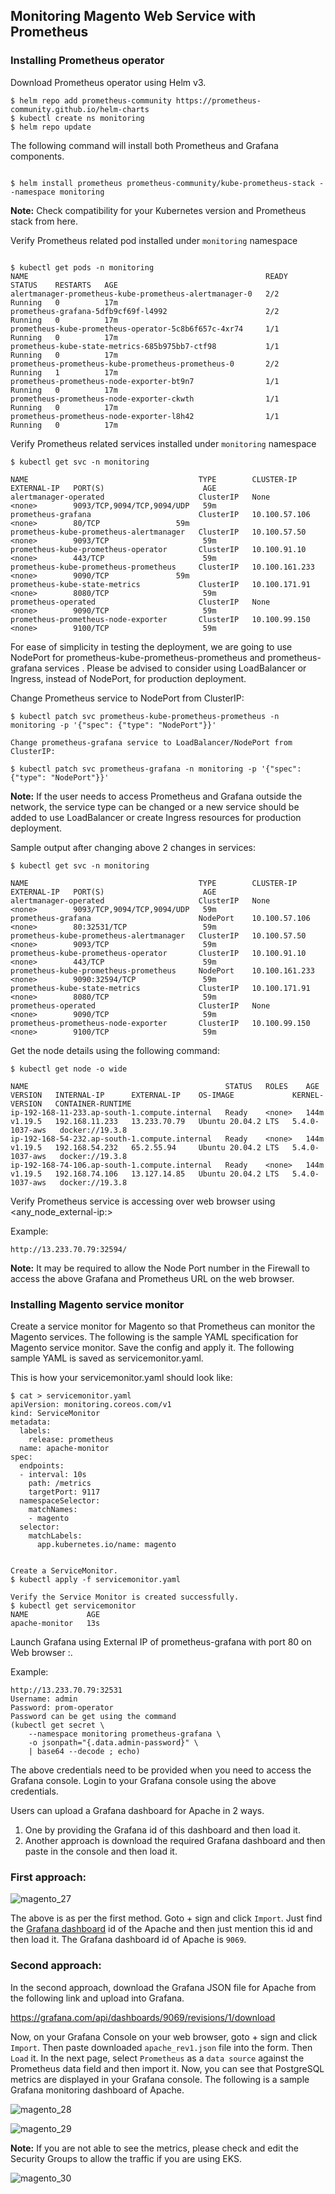 ## Monitoring Magento Web Service with Prometheus

### Installing Prometheus operator

Download Prometheus operator using Helm v3. 
```
$ helm repo add prometheus-community https://prometheus-community.github.io/helm-charts
$ kubectl create ns monitoring
$ helm repo update
```

The following command will install both Prometheus and Grafana components.

```

$ helm install prometheus prometheus-community/kube-prometheus-stack --namespace monitoring
```

**Note:** Check compatibility for your Kubernetes version and Prometheus stack from here.

Verify Prometheus related pod installed under `monitoring` namespace

```

$ kubectl get pods -n monitoring
NAME                                                     READY   STATUS    RESTARTS   AGE
alertmanager-prometheus-kube-prometheus-alertmanager-0   2/2     Running   0          17m
prometheus-grafana-5dfb9cf69f-l4992                      2/2     Running   0          17m
prometheus-kube-prometheus-operator-5c8b6f657c-4xr74     1/1     Running   0          17m
prometheus-kube-state-metrics-685b975bb7-ctf98           1/1     Running   0          17m
prometheus-prometheus-kube-prometheus-prometheus-0       2/2     Running   1          17m
prometheus-prometheus-node-exporter-bt9n7                1/1     Running   0          17m
prometheus-prometheus-node-exporter-ckwth                1/1     Running   0          17m
prometheus-prometheus-node-exporter-l8h42                1/1     Running   0          17m
```


Verify Prometheus related services installed under `monitoring` namespace

```
$ kubectl get svc -n monitoring

NAME                                      TYPE        CLUSTER-IP       EXTERNAL-IP   PORT(S)                      AGE
alertmanager-operated                     ClusterIP   None             <none>        9093/TCP,9094/TCP,9094/UDP   59m
prometheus-grafana                        ClusterIP   10.100.57.106    <none>        80/TCP                 59m
prometheus-kube-prometheus-alertmanager   ClusterIP   10.100.57.50     <none>        9093/TCP                     59m
prometheus-kube-prometheus-operator       ClusterIP   10.100.91.10     <none>        443/TCP                      59m
prometheus-kube-prometheus-prometheus     ClusterIP   10.100.161.233   <none>        9090/TCP               59m
prometheus-kube-state-metrics             ClusterIP   10.100.171.91    <none>        8080/TCP                     59m
prometheus-operated                       ClusterIP   None             <none>        9090/TCP                     59m
prometheus-prometheus-node-exporter       ClusterIP   10.100.99.150    <none>        9100/TCP                     59m
```






For ease of simplicity in testing the deployment, we are going to use NodePort for prometheus-kube-prometheus-prometheus and prometheus-grafana services . Please be advised to consider using LoadBalancer or Ingress, instead of NodePort, for production deployment.

Change Prometheus service to NodePort from ClusterIP:

```
$ kubectl patch svc prometheus-kube-prometheus-prometheus -n monitoring -p '{"spec": {"type": "NodePort"}}'

Change prometheus-grafana service to LoadBalancer/NodePort from ClusterIP:

$ kubectl patch svc prometheus-grafana -n monitoring -p '{"spec": {"type": "NodePort"}}'
```

**Note:** If the user needs to access Prometheus and Grafana outside the network, the service type can be changed or a new service should be added to use LoadBalancer or create Ingress resources for production deployment.


Sample output after changing above 2 changes in services:

```
$ kubectl get svc -n monitoring

NAME                                      TYPE        CLUSTER-IP       EXTERNAL-IP   PORT(S)                      AGE
alertmanager-operated                     ClusterIP   None             <none>        9093/TCP,9094/TCP,9094/UDP   59m
prometheus-grafana                        NodePort    10.100.57.106    <none>        80:32531/TCP                 59m
prometheus-kube-prometheus-alertmanager   ClusterIP   10.100.57.50     <none>        9093/TCP                     59m
prometheus-kube-prometheus-operator       ClusterIP   10.100.91.10     <none>        443/TCP                      59m
prometheus-kube-prometheus-prometheus     NodePort    10.100.161.233   <none>        9090:32594/TCP               59m
prometheus-kube-state-metrics             ClusterIP   10.100.171.91    <none>        8080/TCP                     59m
prometheus-operated                       ClusterIP   None             <none>        9090/TCP                     59m
prometheus-prometheus-node-exporter       ClusterIP   10.100.99.150    <none>        9100/TCP                     59m
```



Get the node details using the following command:

```
$ kubectl get node -o wide

NAME                                            STATUS   ROLES    AGE    VERSION   INTERNAL-IP      EXTERNAL-IP    OS-IMAGE             KERNEL-VERSION   CONTAINER-RUNTIME
ip-192-168-11-233.ap-south-1.compute.internal   Ready    <none>   144m   v1.19.5   192.168.11.233   13.233.70.79   Ubuntu 20.04.2 LTS   5.4.0-1037-aws   docker://19.3.8
ip-192-168-54-232.ap-south-1.compute.internal   Ready    <none>   144m   v1.19.5   192.168.54.232   65.2.55.94     Ubuntu 20.04.2 LTS   5.4.0-1037-aws   docker://19.3.8
ip-192-168-74-106.ap-south-1.compute.internal   Ready    <none>   144m   v1.19.5   192.168.74.106   13.127.14.85   Ubuntu 20.04.2 LTS   5.4.0-1037-aws   docker://19.3.8
```

Verify Prometheus service is accessing over web browser using 
<any_node_external-ip:<NodePort>>

Example:
```
http://13.233.70.79:32594/
```

**Note:** It may be required to allow the Node Port number in the Firewall to access the above Grafana and Prometheus URL on the web browser.

### Installing Magento service monitor

Create a service monitor for Magento so that Prometheus can monitor the Magento services.
The following is the sample YAML specification for Magento service monitor. Save the config and apply it. The following sample YAML is saved as servicemonitor.yaml.

This is how your servicemonitor.yaml should look like:
```
$ cat > servicemonitor.yaml
apiVersion: monitoring.coreos.com/v1
kind: ServiceMonitor
metadata:
  labels:
    release: prometheus
  name: apache-monitor
spec:
  endpoints:
  - interval: 10s
    path: /metrics
    targetPort: 9117
  namespaceSelector:
    matchNames:
    - magento
  selector:
    matchLabels:
      app.kubernetes.io/name: magento
 
 
Create a ServiceMonitor.
$ kubectl apply -f servicemonitor.yaml
 
Verify the Service Monitor is created successfully.
$ kubectl get servicemonitor
NAME             AGE
apache-monitor   13s
```
 
Launch Grafana using External IP of prometheus-grafana with port 80 on Web browser 
<External IP_prometheus-grafana-svc>:<NodePort>.

Example:

```
http://13.233.70.79:32531
Username: admin 
Password: prom-operator
Password can be get using the command
(kubectl get secret \
    --namespace monitoring prometheus-grafana \
    -o jsonpath="{.data.admin-password}" \
    | base64 --decode ; echo)
```   

The above credentials need to be provided when you need to access the Grafana console. Login to your Grafana console using the above credentials.

Users can upload a Grafana dashboard for Apache in 2 ways.
 1. One by providing the Grafana id of this dashboard and then load it.
 2. Another approach is download the required Grafana dashboard and then paste in the console and then load it. 

### First approach:

![magento_27](assets/data/magento-workload/images/27.png)



The above is as per the first method. Goto + sign and click `Import`. Just find the [Grafana dashboard](https://grafana.com/grafana/dashboards/9069) id of the Apache and then just mention this id and then load it. The Grafana dashboard id of Apache is  `9069`.

### Second approach:

In the second approach, download the Grafana JSON file for Apache from the following link and upload into Grafana. 

https://grafana.com/api/dashboards/9069/revisions/1/download

Now, on your Grafana Console on your web browser, goto + sign and click `Import`. Then paste downloaded `apache_rev1.json` file into the form. Then `Load` it. In the next page, select `Prometheus` as a `data source` against the Prometheus data field and then import it. 
Now, you can see that PostgreSQL metrics are displayed in your Grafana console. The following is a sample Grafana monitoring dashboard of Apache.

![magento_28](assets/data/magento-workload/images/28.png)

![magento_29](assets/data/magento-workload/images/29.png)


**Note:** If you are not able to see the metrics, please check and edit the Security Groups to allow the traffic if you are using EKS.

![magento_30](assets/data/magento-workload/images/30.png)
